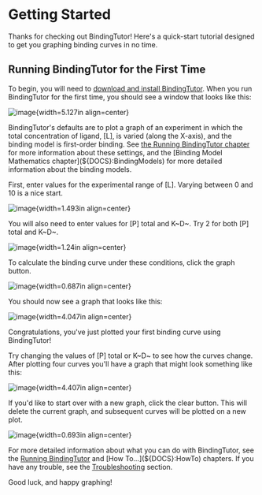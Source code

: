 # Getting Started

Thanks for checking out BindingTutor! Here's a quick-start tutorial designed to get you graphing binding curves in no time.

## Running BindingTutor for the First Time

To begin, you will need to [download and install BindingTutor](http://bindingtutor.org/bindingtutor). When you run BindingTutor for the first time, you should see a window that looks like this:

![image](${IMAGES}/gettingstarted-open){width=5.127in align=center}

BindingTutor's defaults are to plot a graph of an experiment in which the total concentration of ligand, [L], is varied (along the X-axis), and the binding model is first-order binding. See [the Running BindingTutor chapter](${DOCS}:RunningBindingTutor) for more information about these settings, and the [Binding Model Mathematics chapter](${DOCS}:BindingModels) for more detailed information about the binding models.

First, enter values for the experimental range of [L]. Varying between 0 and 10 is a nice start.

![image](${IMAGES}/gettingstarted-mtrange){width=1.493in align=center}

You will also need to enter values for [P] total and K~D~. Try 2 for both [P] total and K~D~.

![image](${IMAGES}/gettingstarted-parameters){width=1.24in align=center}

To calculate the binding curve under these conditions, click the graph button.

![image](${IMAGES}/gettingstarted-graphbutton){width=0.687in align=center}

You should now see a graph that looks like this:

![image](${IMAGES}/gettingstarted-graph1){width=4.047in align=center}

Congratulations, you've just plotted your first binding curve using BindingTutor!

Try changing the values of [P] total or K~D~ to see how the curves change. After plotting four curves you'll have a graph that might look something like this:

![image](${IMAGES}/gettingstarted-4curves){width=4.407in align=center}

If you'd like to start over with a new graph, click the clear button. This will delete the current graph, and subsequent curves will be plotted on a new plot.

![image](${IMAGES}/gettingstarted-clearbutton){width=0.693in align=center}

For more detailed information about what you can do with BindingTutor, see the [Running BindingTutor](${DOCS}:RunningBindingTutor) and [How To...](${DOCS}:HowTo) chapters. If you have any trouble, see the [Troubleshooting](${DOCS}:Troubleshooting) section.

Good luck, and happy graphing!
